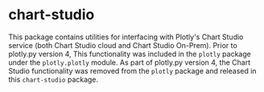 # chart-studio
This package contains utilities for interfacing with Plotly's Chart Studio service (both Chart Studio cloud and Chart Studio On-Prem).  Prior to plotly.py version 4, This functionality was included in the `plotly` package under the `plotly.plotly` module. As part of plotly.py version 4, the Chart Studio functionality was removed from the `plotly` package and released in this `chart-studio` package.
